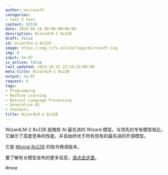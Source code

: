 ```yaml
---
author: microsoft
categories:
- text 2 text
context: 65536
date: 2024-04-16 00:00:00+00:00
description: WizardLM-2 8x22B
draft: false
id: wizardlm-2-8x22b
image: https://img.rifx.online/logo/microsoft.svg
img: 0
input: 5e-07
is_active: false
last_updated: 2024-10-31 23:24:21+00:00
meta_title: WizardLM-2 8x22B
output: 5e-07
request: 0
tags:
- Programming
- Machine Learning
- Natural Language Processing
- Generative AI
- Chatbots
title: WizardLM-2 8x22B
---
```







WizardLM-2 8x22B 是微软 AI 最先进的 Wizard 模型。与领先的专有模型相比，它展示了高度竞争的性能，并且始终优于所有现有的最先进的开源模型。

它是 [Mixtral 8x22B](/mistralai/mixtral-8x22b) 的指令微调版本。

要了解有关模型发布的更多信息，[请点击这里](https://wizardlm.github.io/WizardLM2/)。

#moe


